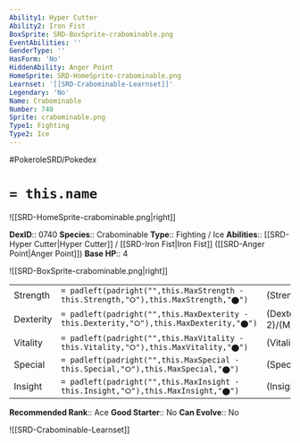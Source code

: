 ```yaml
---
Ability1: Hyper Cutter
Ability2: Iron Fist
BoxSprite: SRD-BoxSprite-crabominable.png
EventAbilities: ''
GenderType: ''
HasForm: 'No'
HiddenAbility: Anger Point
HomeSprite: SRD-HomeSprite-crabominable.png
Learnset: '[[SRD-Crabominable-Learnset]]'
Legendary: 'No'
Name: Crabominable
Number: 740
Sprite: crabominable.png
Type1: Fighting
Type2: Ice
---
```


#PokeroleSRD/Pokedex

# `= this.name`

![[SRD-HomeSprite-crabominable.png|right]]

**DexID**:: 0740
**Species**:: Crabominable
**Type**:: Fighting / Ice
**Abilities**:: [[SRD-Hyper Cutter|Hyper Cutter]] / [[SRD-Iron Fist|Iron Fist]] ([[SRD-Anger Point|Anger Point]])
**Base HP**:: 4

![[SRD-BoxSprite-crabominable.png|right]]

|           |                                                                                        |                                          |
| --------- | -------------------------------------------------------------------------------------- | ---------------------------------------- |
| Strength  | `= padleft(padright("",this.MaxStrength - this.Strength,"⭘"),this.MaxStrength,"⬤")`    | (Strength::3)/(MaxStrength::7)   |
| Dexterity | `= padleft(padright("",this.MaxDexterity - this.Dexterity,"⭘"),this.MaxDexterity,"⬤")` | (Dexterity:: 2)/(MaxDexterity::4) |
| Vitality  | `= padleft(padright("",this.MaxVitality - this.Vitality,"⭘"),this.MaxVitality,"⬤")`    | (Vitality::2)/(MaxVitality::5)   |
| Special   | `= padleft(padright("",this.MaxSpecial - this.Special,"⭘"),this.MaxSpecial,"⬤")`       | (Special::2)/(MaxSpecial::4)     |
| Insight   | `= padleft(padright("",this.MaxInsight - this.Insight,"⭘"),this.MaxInsight,"⬤")`       | (Insight::2)/(MaxInsight::4)     |

**Recommended Rank**:: Ace
**Good Starter**:: No
**Can Evolve**:: No

![[SRD-Crabominable-Learnset]]